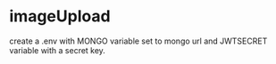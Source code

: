 # imageUpload

create a .env with MONGO variable set to mongo url and JWTSECRET variable with a secret key.

